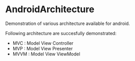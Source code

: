 # AndroidArchitecture
Demonstration of various architecture available for android.


Following architecture are succesfully demonstrated:
 - MVC : Model View Controller
 - MVP : Model View Presenter
 - MVVM : Model View ViewModel
